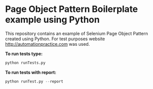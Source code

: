 # Page Object Pattern Boilerplate example using Python

This repository contains an example of Selenium Page Object Pattern created using Python.
For test purposes website http://automationpractice.com was used.

**To run tests type:**

```python
python runTests.py
```
**To run tests with report:**

```python
python runTest.py --report
```

